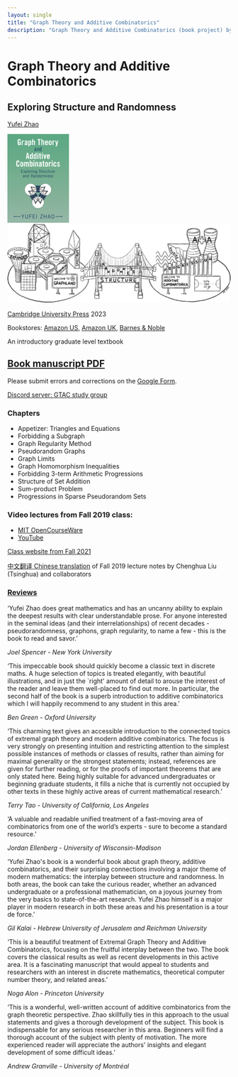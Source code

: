 ```yaml
---
layout: single
title: "Graph Theory and Additive Combinatorics"
description: "Graph Theory and Additive Combinatorics (book project) by Prof. Yufei Zhao"
---
```


Graph Theory and Additive Combinatorics
===============================================
## Exploring Structure and Randomness

[Yufei Zhao](http://yufeizhao.com)

<img src="gtaccover.jpg" style="max-height:200px; max-width: 100%"
 title="Book cover of graph theory and additive combinatorics"> &nbsp;&nbsp;
  <img src="bridge.png" style="max-height: 200px; max-width: 100%;"
 title="The bridge between graph theory and additive combinatorics">



[Cambridge University Press](https://www.cambridge.org/core/books/graph-theory-and-additive-combinatorics/90A4FA3C584FA93E984517D80C7D34CA) 2023

Bookstores:
[Amazon US](https://www.amazon.com/Graph-Theory-Additive-Combinatorics-Randomness/dp/1009310941/), 
[Amazon UK](https://www.amazon.co.uk/Graph-Theory-Additive-Combinatorics-Randomness/dp/1009310941), 
[Barnes & Noble](https://www.barnesandnoble.com/w/graph-theory-and-additive-combinatorics-yufei-zhao/1142747316)

An introductory graduate level textbook 

## [Book manuscript PDF](gtacbook.pdf)

Please submit errors and corrections on the [Google Form](https://bit.ly/gtac-form).

[Discord server: GTAC study group](https://discord.gg/nuR5WBps3T)

### Chapters

- Appetizer: Triangles and Equations
- Forbidding a Subgraph
- Graph Regularity Method
- Pseudorandom Graphs
- Graph Limits
- Graph Homomorphism Inequalities
- Forbidding 3-term Arithmetic Progressions
- Structure of Set Addition
- Sum-product Problem
- Progressions in Sparse Pseudorandom Sets


### Video lectures from Fall 2019 class:
- [MIT OpenCourseWare](https://ocw.mit.edu/18-217F19) 
- [YouTube](https://www.youtube.com/playlist?list=PLUl4u3cNGP62qauV_CpT1zKaGG_Vj5igX)

[Class website from Fall 2021](../gtac/)

[中文翻译 Chinese translation](https://zhuanlan.zhihu.com/p/461470594) of Fall 2019 lecture notes by Chenghua Liu (Tsinghua) and collaborators


### [Reviews](https://www.cambridge.org/core/books/graph-theory-and-additive-combinatorics/90A4FA3C584FA93E984517D80C7D34CA)

‘Yufei Zhao does great mathematics and has an uncanny ability to explain the deepest results with clear understandable prose. For anyone interested in the seminal ideas (and their interrelationships) of recent decades - pseudorandomness, graphons, graph regularity, to name a few - this is the book to read and savor.’

_Joel Spencer - New York University_

‘This impeccable book should quickly become a classic text in discrete maths. A huge selection of topics is treated elegantly, with beautiful illustrations, and in just the `right' amount of detail to arouse the interest of the reader and leave them well-placed to find out more. In particular, the second half of the book is a superb introduction to additive combinatorics which I will happily recommend to any student in this area.’

_Ben Green - Oxford University_

‘This charming text gives an accessible introduction to the connected topics of extremal graph theory and modern additive combinatorics. The focus is very strongly on presenting intuition and restricting attention to the simplest possible instances of methods or classes of results, rather than aiming for maximal generality or the strongest statements; instead, references are given for further reading, or for the proofs of important theorems that are only stated here. Being highly suitable for advanced undergraduates or beginning graduate students, it fills a niche that is currently not occupied by other texts in these highly active areas of current mathematical research.’

_Terry Tao - University of California, Los Angeles_

‘A valuable and readable unified treatment of a fast-moving area of combinatorics from one of the world’s experts - sure to become a standard resource.’

_Jordan Ellenberg - University of Wisconsin-Madison_

‘Yufei Zhao's book is a wonderful book about graph theory, additive combinatorics, and their surprising connections involving a major theme of modern mathematics: the interplay between structure and randomness. In both areas, the book can take the curious reader, whether an advanced undergraduate or a professional mathematician, on a joyous journey from the very basics to state-of-the-art research. Yufei Zhao himself is a major player in modern research in both these areas and his presentation is a tour de force.’

_Gil Kalai - Hebrew University of Jerusalem and Reichman University_

‘This is a beautiful treatment of Extremal Graph Theory and Additive Combinatorics, focusing on the fruitful interplay between the two. The book covers the classical results as well as recent developments in this active area. It is a fascinating manuscript that would appeal to students and researchers with an interest in discrete mathematics, theoretical computer number theory, and related areas.’

_Noga Alon - Princeton University_

‘This is a wonderful, well-written account of additive combinatorics from the graph theoretic perspective. Zhao skillfully ties in this approach to the usual statements and gives a thorough development of the subject. This book is indispensable for any serious researcher in this area. Beginners will find a thorough account of the subject with plenty of motivation. The more experienced reader will appreciate the authors' insights and elegant development of some difficult ideas.’

_Andrew Granville - University of Montréal_